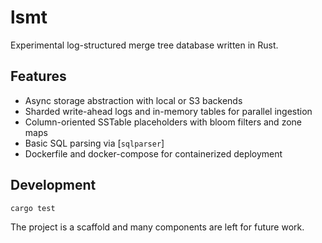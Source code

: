 # lsmt

Experimental log-structured merge tree database written in Rust.

## Features

- Async storage abstraction with local or S3 backends
- Sharded write-ahead logs and in-memory tables for parallel ingestion
- Column-oriented SSTable placeholders with bloom filters and zone maps
- Basic SQL parsing via [`sqlparser`]
- Dockerfile and docker-compose for containerized deployment

## Development

```bash
cargo test
```

The project is a scaffold and many components are left for future work.
